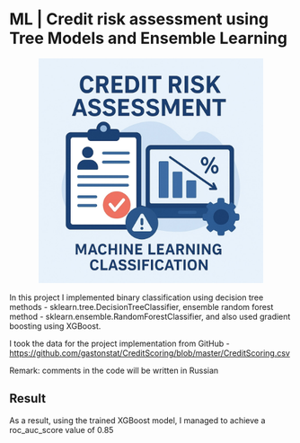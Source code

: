 # ML | Credit risk assessment using Tree Models and Ensemble Learning

<p align="center">
  <img src="image_to_report\main_pic.jpg" width="400">
</p>

In this project I implemented binary classification using decision tree methods - sklearn.tree.DecisionTreeClassifier, ensemble random forest method - sklearn.ensemble.RandomForestClassifier, and also used gradient boosting using XGBoost.

I took the data for the project implementation from GitHub - https://github.com/gastonstat/CreditScoring/blob/master/CreditScoring.csv

Remark: comments in the code will be written in Russian

## Result
As a result, using the trained XGBoost model, I managed to achieve a roc_auc_score value of 0.85
